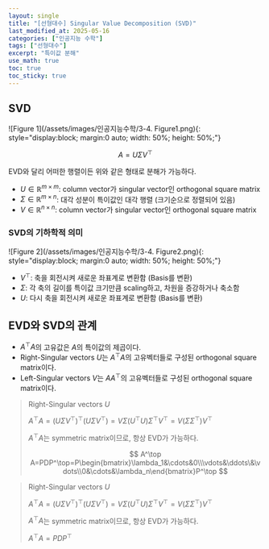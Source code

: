 ```yaml
---
layout: single
title: "[선형대수] Singular Value Decomposition (SVD)"
last_modified_at: 2025-05-16
categories: ["인공지능 수학"]
tags: ["선형대수"]
excerpt: "특이값 분해"
use_math: true
toc: true
toc_sticky: true
---
```


## SVD

![Figure 1](/assets/images/인공지능수학/3-4. Figure1.png){: style="display:block; margin:0 auto; width: 50%; height: 50%;"}

$$
A=U\Sigma V^\top
$$

EVD와 달리 어떠한 행렬이든 위와 같은 형태로 분해가 가능하다.

- $U\in\mathbb{R}^{m\times m}$: column vector가 singular vector인 orthogonal square matrix
- $\Sigma\in\mathbb{R}^{m\times n}$: 대각 성분이 특이값인 대각 행렬 (크기순으로 정렬되어 있음)
- $V\in\mathbb{R}^{n\times n}$: column vector가 singular vector인 orthogonal square matrix

### SVD의 기하학적 의미

![Figure 2](/assets/images/인공지능수학/3-4. Figure2.png){: style="display:block; margin:0 auto; width: 50%; height: 50%;"}

- $V^\top$: 축을 회전시켜 새로운 좌표계로 변환함 (Basis를 변환)
- $\Sigma$: 각 축의 길이를 특이값 크기만큼 scaling하고, 차원을 증강하거나 축소함
- $U$: 다시 축을 회전시켜 새로운 좌표계로 변환함 (Basis를 변환)

## EVD와 SVD의 관계

- $A^\top A$의 고유값은 $A$의 특이값의 제곱이다.
- Right-Singular vectors $U$는 $A^\top A$의 고유벡터들로 구성된 orthogonal square matrix이다.
- Left-Singular vectors $V$는 $AA^\top$의 고유벡터들로 구성된 orthogonal square matrix이다.

> Right-Singular vectors $U$
>
> $A^\top A=(U\Sigma V^\top)^\top(U\Sigma V^\top)=V\Sigma (U^\top U)\Sigma^\top V^\top=V(\Sigma\Sigma^\top) V^\top$
>
> $A^\top A$는 symmetric matrix이므로, 항상 EVD가 가능하다.
>
> $$
> A^\top A=PDP^\top=P\begin{bmatrix}\lambda_1&\cdots&0\\\vdots&\ddots\&\vdots\\0&\cdots&\lambda_n\end{bmatrix}P^\top
> $$

> Right-Singular vectors $U$
>
> $A^\top A=(U\Sigma V^\top)^\top(U\Sigma V^\top)=V\Sigma (U^\top U)\Sigma^\top V^\top=V(\Sigma\Sigma^\top) V^\top$
>
> $A^\top A$는 symmetric matrix이므로, 항상 EVD가 가능하다.
>
> $A^\top A=PDP^\top$
